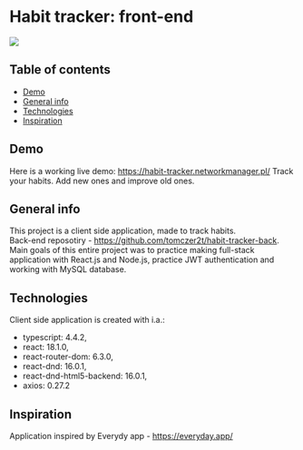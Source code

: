 # Habit tracker: front-end


![](https://user-images.githubusercontent.com/88483398/193057875-020ebda6-25eb-4e69-bfbe-e0d284039d83.png)

## Table of contents
* [Demo](#demo)
* [General info](#general-info)
* [Technologies](#technologies)
* [Inspiration](#inspiration)

## Demo
Here is a working live demo: https://habit-tracker.networkmanager.pl/
Track your habits. Add new ones and improve old ones.

## General info
This project is a client side application, made to track habits.<br>
Back-end reposotiry - https://github.com/tomczer2t/habit-tracker-back. <br>
Main goals of this entire project was to practice making full-stack application with React.js and Node.js, practice JWT authentication and working with MySQL database.

## Technologies
Client side application is created with i.a.:
* typescript: 4.4.2,
* react: 18.1.0,
* react-router-dom: 6.3.0, 
* react-dnd: 16.0.1, 
* react-dnd-html5-backend: 16.0.1, 
* axios: 0.27.2

## Inspiration
Application inspired by Everydy app - https://everyday.app/
